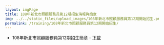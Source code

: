 ```yaml
---
layout: imgPage
title: 108年新北市照顧服務員第12期招生海報與簡章
img: ../../static_files/upload_images/108年新北市照顧服務員第12期開始招生.png
permalink: /training/108年新北市照顧服務員第12期開始招生/
---
```


- 108年新北市照顧服務員第12期招生簡章 - [下載](/static_files/doc/108年新北市照顧服務員第12期開始招生.pdf)
